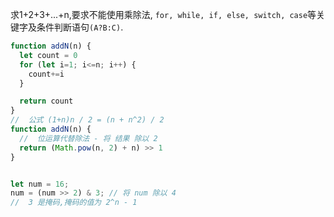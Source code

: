 求1+2+3+...+n,要求不能使用乘除法, `for, while, if, else, switch, case`等关键字及条件判断语句`(A?B:C)`. 

```js
function addN(n) {
  let count = 0
  for (let i=1; i<=n; i++) {
    count+=i
  }

  return count
}
//  公式 (1+n)n / 2 = (n + n^2) / 2
function addN(n) {
  //  位运算代替除法 - 将 结果 除以 2
  return (Math.pow(n, 2) + n) >> 1
}


let num = 16;
num = (num >> 2) & 3; // 将 num 除以 4
//  3 是掩码,掩码的值为 2^n - 1
```